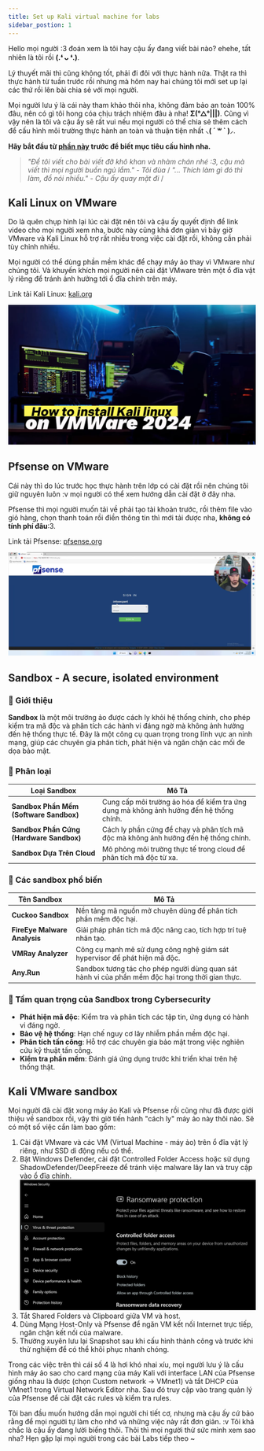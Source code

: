 ```yaml
---
title: Set up Kali virtual machine for labs
sidebar_postion: 1
---
```


Hello mọi người :3 đoán xem là tôi hay cậu ấy đang viết bài nào? ehehe, tất nhiên là tôi rồi **(.❛ ᴗ ❛.)**.

Lý thuyết mãi thì cũng không tốt, phải đi đôi với thực hành nữa. Thật ra thì thực hành từ tuần trước rồi nhưng mà hôm nay hai chúng tôi mới set up lại các thứ rồi lên bài chia sẻ với mọi người.

Mọi người lưu ý là cái này tham khảo thôi nha, không đảm bảo an toàn 100% đâu, nên có gì tôi hong cóa chịu trách nhiệm đâu à nha! **Σ(°△°|||)**. Cũng vì vậy nên là tôi và cậu ấy sẽ rất vui nếu mọi người có thể chia sẻ thêm cách để cấu hình môi trường thực hành an toàn và thuận tiện nhất **⸜( ´ ꒳ ` )⸝**.

**Hãy bắt đầu từ [phần này](#kali-vmware-sandbox) trước để biết mục tiêu cấu hình nha.**

> _"Để tôi viết cho bài viết đỡ khô khan và nhàm chán nhé :3, cậu mà viết thì mọi người buồn ngủ lắm." - Tôi đùa_ /
> _"... Thích làm gì đó thì làm, đồ nói nhiều." - Cậu ấy quay mặt đi_ /

## Kali Linux on VMware

Do là quên chụp hình lại lúc cài đặt nên tôi và cậu ấy quyết định để link video cho mọi người xem nha, bước này cũng khá đơn giản vì bây giờ VMware và Kali Linux hỗ trợ rất nhiều trong việc cài đặt rồi, không cần phải tùy chỉnh nhiều.

Mọi người có thể dùng phần mềm khác để chạy máy ảo thay vì VMware như chúng tôi. Và khuyến khích mọi người nên cài đặt VMware trên một ổ đĩa vật lý riêng để tránh ảnh hưởng tới ổ đĩa chính trên máy.

Link tải Kali Linux: [kali.org](https://www.kali.org/get-kali/#kali-virtual-machines)

[![Install Kali on VMware thumbnail](./img/How%20to%20Install%20Kali%20Linux%202024%20in%20VMWare%20_%20Kali%20linux%202024.2.jpeg)](https://youtu.be/dQ3eQdcntqA?si=I_FA2a3NPcday64D)

## Pfsense on VMware

Cái này thì do lúc trước học thực hành trên lớp có cài đặt rồi nên chúng tôi giữ nguyên luôn :v mọi người có thể xem hướng dẫn cài đặt ở đây nha.

Pfsense thì mọi người muốn tải về phải tạo tài khoản trước, rồi thêm file vào giỏ hàng, chọn thanh toán rồi điền thông tin thì mới tải được nha, **không có tính phí đâu**:3.

Link tải Pfsense: [pfsense.org](https://pfsense.org/download/)

[![Install Pfsense on VMware thumbnail](<./img/(29)%20How%20to%20Install%20Kali%20Linux%202024%20in%20VMWare%20_%20Kali%20linux%202024.2.jpeg>)](https://youtu.be/Ayr_av2EX_U?si=a4npr-jUEWWl2kce)

## Sandbox - A secure, isolated environment

### 🔹 Giới thiệu

**Sandbox** là một môi trường ảo được cách ly khỏi hệ thống chính, cho phép kiểm tra mã độc và phân tích các hành vi đáng ngờ mà không ảnh hưởng đến hệ thống thực tế. Đây là một công cụ quan trọng trong lĩnh vực an ninh mạng, giúp các chuyên gia phân tích, phát hiện và ngăn chặn các mối đe dọa bảo mật.

### 🔹 Phân loại

| **Loại Sandbox**                         | **Mô Tả**                                                                              |
| ---------------------------------------- | -------------------------------------------------------------------------------------- |
| **Sandbox Phần Mềm (Software Sandbox)**  | Cung cấp môi trường ảo hóa để kiểm tra ứng dụng mà không ảnh hưởng đến hệ thống chính. |
| **Sandbox Phần Cứng (Hardware Sandbox)** | Cách ly phần cứng để chạy và phân tích mã độc mà không ảnh hưởng đến hệ thống chính.   |
| **Sandbox Dựa Trên Cloud**               | Mô phỏng môi trường thực tế trong cloud để phân tích mã độc từ xa.                     |

### 🔹 Các sandbox phổ biến

| **Tên Sandbox**              | **Mô Tả**                                                                                         |
| ---------------------------- | ------------------------------------------------------------------------------------------------- |
| **Cuckoo Sandbox**           | Nền tảng mã nguồn mở chuyên dùng để phân tích phần mềm độc hại.                                   |
| **FireEye Malware Analysis** | Giải pháp phân tích mã độc nâng cao, tích hợp trí tuệ nhân tạo.                                   |
| **VMRay Analyzer**           | Công cụ mạnh mẽ sử dụng công nghệ giám sát hypervisor để phát hiện mã độc.                        |
| **Any.Run**                  | Sandbox tương tác cho phép người dùng quan sát hành vi của phần mềm độc hại trong thời gian thực. |

### 🔹 Tầm quan trọng của Sandbox trong Cybersecurity

- **Phát hiện mã độc**: Kiểm tra và phân tích các tập tin, ứng dụng có hành vi đáng ngờ.
- **Bảo vệ hệ thống**: Hạn chế nguy cơ lây nhiễm phần mềm độc hại.
- **Phân tích tấn công**: Hỗ trợ các chuyên gia bảo mật trong việc nghiên cứu kỹ thuật tấn công.
- **Kiểm tra phần mềm**: Đánh giá ứng dụng trước khi triển khai trên hệ thống thật.

## Kali VMware sandbox

Mọi người đã cài đặt xong máy ảo Kali và Pfsense rồi cũng như đã được giới thiệu về sandbox rồi, vậy thì giờ tiến hành "cách ly" máy ảo này thôi nào. Sẽ có một số việc cần làm bao gồm:

1. Cài đặt VMware và các VM (Virtual Machine - máy ảo) trên ổ đĩa vật lý riêng, như SSD di động nếu có thể.
2. Bật Windows Defender, cài đặt Controlled Folder Access hoặc sử dụng ShadowDefender/DeepFreeze để tránh việc malware lây lan và truy cập vào ổ đĩa chính. ![windows security](./img/Screenshot%202025-02-07%20224013.png)
3. Tắt Shared Folders và Clipboard giữa VM và host.
4. Dùng Mạng Host-Only và Pfsense để ngăn VM kết nối Internet trực tiếp, ngăn chặn kết nối của malware.
5. Thường xuyên lưu lại Snapshot sau khi cấu hình thành công và trước khi thử nghiệm để có thể khôi phục nhanh chóng.

Trong các việc trên thì cái số 4 là hơi khó nhai xíu, mọi người lưu ý là cấu hình máy ảo sao cho card mạng của máy Kali với interface LAN của Pfsense giống nhau là được (chọn Custom network -> VMnet1) và tắt DHCP của VMnet1 trong Virtual Network Editor nha. Sau đó truy cập vào trang quản lý của Pfsense để cài đặt các rules và kiểm tra rules.

Tôi ban đầu muốn hướng dẫn mọi người chi tiết cơ, nhưng mà cậu ấy cứ bảo rằng để mọi người tự làm cho nhớ và những việc này rất đơn giản. :v Tôi khá chắc là cậu ấy đang lười biếng thôi. Thôi thì mọi người thử sức mình xem sao nha? Hẹn gặp lại mọi người trong các bài Labs tiếp theo ~
